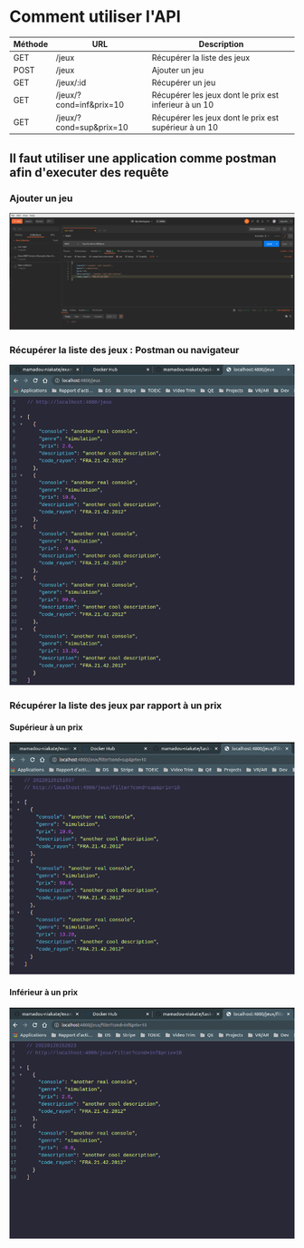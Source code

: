 
# Comment utiliser l'API

| Méthode | URL                     | Description                                           |
|---------|-------------------------|-------------------------------------------------------|
| GET     | /jeux                   | Récupérer la liste des jeux                           |
| POST    | /jeux                   | Ajouter un jeu                                        |
| GET     | /jeux/:id               | Récupérer un jeu                                      |
| GET     | /jeux/?cond=inf&prix=10 | Récupérer les jeux dont le prix est inferieur à un 10 |
| GET     | /jeux/?cond=sup&prix=10 | Récupérer les jeux dont le prix est supérieur à un 10 |


## Il faut utiliser une application comme postman afin d'executer des requête

### Ajouter un jeu
![alt ajout_jeu](./screen_shots/Capture%20d’écran%20de%202022-01-28%2014-42-08.png)

### Récupérer la liste des jeux : Postman ou navigateur 
![alt get_jeux](./screen_shots/all_games.png)

### Récupérer la liste des jeux par rapport à un prix
#### Supérieur à un prix
![alt jeux_prix_sup_a](./screen_shots/prix_sup_a.png)
#### Inférieur à un prix
![alt jeux_prix_in_a](./screen_shots/prix_inf_a.png)